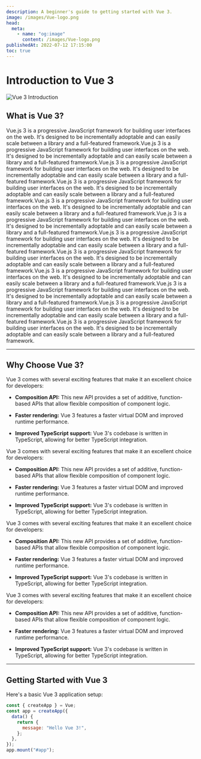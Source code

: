 ```yaml
---
description: A beginner's guide to getting started with Vue 3.
image: /images/Vue-logo.png
head:
  meta:
    - name: "og:image"
      content: /images/Vue-logo.png
publishedAt: 2022-07-12 17:15:00
toc: true
---
```


# Introduction to Vue 3

![Vue 3 Introduction](/images/Vue-logo.png)

## What is Vue 3?

Vue.js 3 is a progressive JavaScript framework for building user interfaces on the web. It's designed to be incrementally adoptable and can easily scale between a library and a full-featured framework.Vue.js 3 is a progressive JavaScript framework for building user interfaces on the web. It's designed to be incrementally adoptable and can easily scale between a library and a full-featured framework.Vue.js 3 is a progressive JavaScript framework for building user interfaces on the web. It's designed to be incrementally adoptable and can easily scale between a library and a full-featured framework.Vue.js 3 is a progressive JavaScript framework for building user interfaces on the web. It's designed to be incrementally adoptable and can easily scale between a library and a full-featured framework.Vue.js 3 is a progressive JavaScript framework for building user interfaces on the web. It's designed to be incrementally adoptable and can easily scale between a library and a full-featured framework.Vue.js 3 is a progressive JavaScript framework for building user interfaces on the web. It's designed to be incrementally adoptable and can easily scale between a library and a full-featured framework.Vue.js 3 is a progressive JavaScript framework for building user interfaces on the web. It's designed to be incrementally adoptable and can easily scale between a library and a full-featured framework.Vue.js 3 is a progressive JavaScript framework for building user interfaces on the web. It's designed to be incrementally adoptable and can easily scale between a library and a full-featured framework.Vue.js 3 is a progressive JavaScript framework for building user interfaces on the web. It's designed to be incrementally adoptable and can easily scale between a library and a full-featured framework.Vue.js 3 is a progressive JavaScript framework for building user interfaces on the web. It's designed to be incrementally adoptable and can easily scale between a library and a full-featured framework.Vue.js 3 is a progressive JavaScript framework for building user interfaces on the web. It's designed to be incrementally adoptable and can easily scale between a library and a full-featured framework.Vue.js 3 is a progressive JavaScript framework for building user interfaces on the web. It's designed to be incrementally adoptable and can easily scale between a library and a full-featured framework.

---

## Why Choose Vue 3?

Vue 3 comes with several exciting features that make it an excellent choice for developers:

- **Composition API:** This new API provides a set of additive, function-based APIs that allow flexible composition of component logic.

- **Faster rendering:** Vue 3 features a faster virtual DOM and improved runtime performance.

- **Improved TypeScript support:** Vue 3's codebase is written in TypeScript, allowing for better TypeScript integration.

Vue 3 comes with several exciting features that make it an excellent choice for developers:

- **Composition API:** This new API provides a set of additive, function-based APIs that allow flexible composition of component logic.

- **Faster rendering:** Vue 3 features a faster virtual DOM and improved runtime performance.

- **Improved TypeScript support:** Vue 3's codebase is written in TypeScript, allowing for better TypeScript integration.

Vue 3 comes with several exciting features that make it an excellent choice for developers:

- **Composition API:** This new API provides a set of additive, function-based APIs that allow flexible composition of component logic.

- **Faster rendering:** Vue 3 features a faster virtual DOM and improved runtime performance.

- **Improved TypeScript support:** Vue 3's codebase is written in TypeScript, allowing for better TypeScript integration.

Vue 3 comes with several exciting features that make it an excellent choice for developers:

- **Composition API:** This new API provides a set of additive, function-based APIs that allow flexible composition of component logic.

- **Faster rendering:** Vue 3 features a faster virtual DOM and improved runtime performance.

- **Improved TypeScript support:** Vue 3's codebase is written in TypeScript, allowing for better TypeScript integration.

---

## Getting Started with Vue 3

Here's a basic Vue 3 application setup:

```javascript
const { createApp } = Vue;
const app = createApp({
  data() {
    return {
      message: "Hello Vue 3!",
    };
  },
});
app.mount("#app");
```
